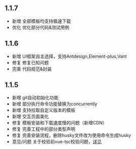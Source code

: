 ## 1.1.7
- 新增 全部模板均支持极速下载
- 优化 优化部分代码&测试用例
## 1.1.6
- 新增 UI框架自主选择，支持Antdesign,Element-plus,Vant
- 修复 修复已知问题
- 完善 代码规范&封装
## 1.1.5

- 新增 git自动初始化功能
- 新增 部分执行命令功能替换为concurrently
- 新增 支持拉取自定义版本的模板
- 新增 交互页面美化
- 修复 模板安装和下载速度慢的问题（新增CDN）
- 修复 完善工程中的部分类型声明
- 修复 完善安装流程，删除husky文件改为使用命令生成husky
- 意见/问题 关于校验前vue-tsc校验问题，[详见](https://github.com/seho-code-life/project_template/issues/1) 
